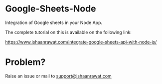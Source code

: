 # Google-Sheets-Node
Integration of Google sheets in your Node App.

The complete tutorial on this is available on the following link:

https://www.ishaanrawat.com/integrate-google-sheets-api-with-node-js/

# Problem?
Raise an issue or mail to support@ishaanrawat.com
